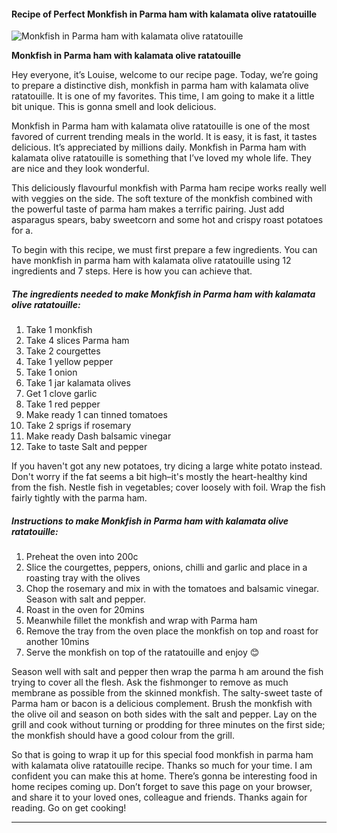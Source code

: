             

#### Recipe of Perfect Monkfish in Parma ham with kalamata olive ratatouille

![Monkfish in Parma ham with kalamata olive ratatouille](https://img-global.cpcdn.com/recipes/6d070cda6735c0c1/751x532cq70/monkfish-in-parma-ham-with-kalamata-olive-ratatouille-recipe-main-photo.jpg)

**Monkfish in Parma ham with kalamata olive ratatouille**

Hey everyone, it’s Louise, welcome to our recipe page. Today, we’re going to prepare a distinctive dish, monkfish in parma ham with kalamata olive ratatouille. It is one of my favorites. This time, I am going to make it a little bit unique. This is gonna smell and look delicious.

Monkfish in Parma ham with kalamata olive ratatouille is one of the most favored of current trending meals in the world. It is easy, it is fast, it tastes delicious. It’s appreciated by millions daily. Monkfish in Parma ham with kalamata olive ratatouille is something that I’ve loved my whole life. They are nice and they look wonderful.

This deliciously flavourful monkfish with Parma ham recipe works really well with veggies on the side. The soft texture of the monkfish combined with the powerful taste of parma ham makes a terrific pairing. Just add asparagus spears, baby sweetcorn and some hot and crispy roast potatoes for a.

To begin with this recipe, we must first prepare a few ingredients. You can have monkfish in parma ham with kalamata olive ratatouille using 12 ingredients and 7 steps. Here is how you can achieve that.

##### The ingredients needed to make Monkfish in Parma ham with kalamata olive ratatouille:

1.  Take 1 monkfish
2.  Take 4 slices Parma ham
3.  Take 2 courgettes
4.  Take 1 yellow pepper
5.  Take 1 onion
6.  Take 1 jar kalamata olives
7.  Get 1 clove garlic
8.  Take 1 red pepper
9.  Make ready 1 can tinned tomatoes
10.  Take 2 sprigs if rosemary
11.  Make ready Dash balsamic vinegar
12.  Take to taste Salt and pepper

If you haven't got any new potatoes, try dicing a large white potato instead. Don't worry if the fat seems a bit high–it's mostly the heart-healthy kind from the fish. Nestle fish in vegetables; cover loosely with foil. Wrap the fish fairly tightly with the parma ham.

##### Instructions to make Monkfish in Parma ham with kalamata olive ratatouille:

1.  Preheat the oven into 200c
2.  Slice the courgettes, peppers, onions, chilli and garlic and place in a roasting tray with the olives
3.  Chop the rosemary and mix in with the tomatoes and balsamic vinegar. Season with salt and pepper.
4.  Roast in the oven for 20mins
5.  Meanwhile fillet the monkfish and wrap with Parma ham
6.  Remove the tray from the oven place the monkfish on top and roast for another 10mins
7.  Serve the monkfish on top of the ratatouille and enjoy 😊

Season well with salt and pepper then wrap the parma h am around the fish trying to cover all the flesh. Ask the fishmonger to remove as much membrane as possible from the skinned monkfish. The salty-sweet taste of Parma ham or bacon is a delicious complement. Brush the monkfish with the olive oil and season on both sides with the salt and pepper. Lay on the grill and cook without turning or prodding for three minutes on the first side; the monkfish should have a good colour from the grill.

So that is going to wrap it up for this special food monkfish in parma ham with kalamata olive ratatouille recipe. Thanks so much for your time. I am confident you can make this at home. There’s gonna be interesting food in home recipes coming up. Don’t forget to save this page on your browser, and share it to your loved ones, colleague and friends. Thanks again for reading. Go on get cooking!

* * *